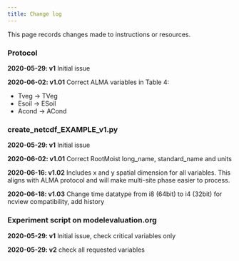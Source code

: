 ```yaml
---
title: Change log
---
```


This page records changes made to instructions or resources.

### Protocol

**2020-05-29: v1**
Initial issue

**2020-06-02: v1.01**
Correct ALMA variables in Table 4: 
- Tveg -> TVeg
- Esoil -> ESoil
- Acond -> ACond

### create_netcdf_EXAMPLE_v1.py

**2020-05-29: v1**
Initial issue

**2020-06-02: v1.01**
Correct RootMoist long_name, standard_name and units

**2020-06-16: v1.02**
Includes x and y spatial dimension for all variables. This aligns with ALMA protocol and will make multi-site phase easier to process.

**2020-06-18: v1.03**
Change time datatype from i8 (64bit) to i4 (32bit) for ncview compatibility, add history

### Experiment script on modelevaluation.org

**2020-05-29: v1**
Initial issue, check critical variables only

**2020-05-29: v2**
check all requested variables


